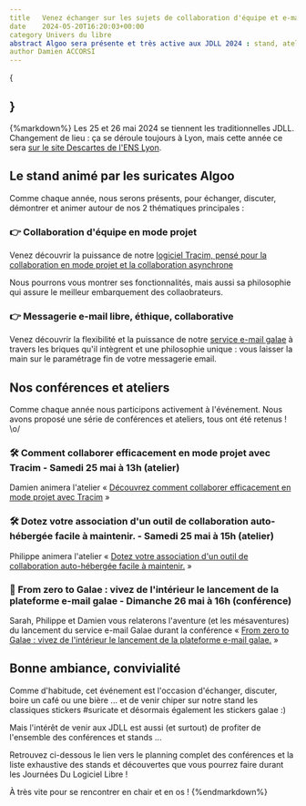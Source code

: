 ```yaml
---
title   Venez échanger sur les sujets de collaboration d'équipe et e-mail aux JDLL 2024 !
date    2024-05-20T16:20:03+00:00
category Univers du libre
abstract Algoo sera présente et très active aux JDLL 2024 : stand, ateliers et conférence !
author Damien ACCORSI
---
```

{
    
}
---
{%markdown%}
Les 25 et 26 mai 2024 se tiennent les traditionnelles JDLL. Changement de lieu : ça se déroule toujours à Lyon, mais cette année ce sera [sur le site Descartes de l'ENS Lyon](https://jdll.org/contact-and-informations).

## Le stand animé par les suricates Algoo

Comme chaque année, nous serons présents, pour échanger, discuter, démontrer et animer autour de nos 2 thématiques principales :

### 👉 Collaboration d'équipe en mode projet

Venez découvrir la puissance de notre [logiciel Tracim, pensé pour la collaboration en mode projet et la collaboration asynchrone](https://www.tracim.fr)


Nous pourrons vous montrer ses fonctionnalités, mais aussi sa philosophie qui assure le meilleur embarquement des collaobrateurs.

### 👉 Messagerie e-mail libre, éthique, collaborative

Venez découvrir la flexibilité et la puissance de notre [service e-mail galae](https://www.galae.net) à travers les briques qu'il intègrent et une philosophie unique : vous laisser la main sur le paramétrage fin de votre messagerie email.


## Nos conférences et ateliers

Comme chaque année nous participons activement à l'événement. Nous avons proposé une série de conférences et ateliers, tous ont été retenus ! \o/

### 🛠️ Comment collaborer efficacement en mode projet avec Tracim - Samedi 25 mai à 13h (atelier)


Damien animera l'atelier «&nbsp;[Découvrez comment collaborer efficacement en mode projet avec Tracim](https://pretalx.jdll.org/jdll2024/talk/CJPDZZ/)&nbsp;»

### 🛠️ Dotez votre association d'un outil de collaboration auto-hébergée facile à maintenir. - Samedi 25 mai à 15h (atelier)

Philippe animera l'atelier «&nbsp;[Dotez votre association d'un outil de collaboration auto-hébergée facile à maintenir.](https://pretalx.jdll.org/jdll2024/talk/MPGBWT/)&nbsp;»

### 🎤 From zero to Galae : vivez de l'intérieur le lancement de la plateforme e-mail galae - Dimanche 26 mai à 16h (conférence)

Sarah, Philippe et Damien vous relaterons l'aventure (et les mésaventures) du lancement du service e-mail Galae durant la conférence «&nbsp;[From zero to Galae : vivez de l'intérieur le lancement de la plateforme e-mail galae.](https://pretalx.jdll.org/jdll2024/talk/UCQJDZ/)&nbsp;»

## Bonne ambiance, convivialité

Comme d'habitude, cet événement est l'occasion d'échanger, discuter, boire un café ou une bière ... et de venir chiper sur notre stand les classiques stickers #suricate et désormais également les stickers galae :)

Mais l'intérêt de venir aux JDLL est aussi (et surtout) de profiter de l'ensemble des conférences et stands ...

Retrouvez ci-dessous le lien vers le planning complet des conférences et la liste exhaustive des stands et découvertes que vous pourrez faire durant les Journées Du Logiciel Libre !


À très vite pour se rencontrer en chair et en os !
{%endmarkdown%}
